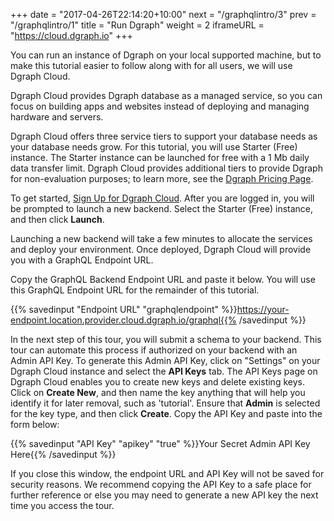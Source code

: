 +++
date = "2017-04-26T22:14:20+10:00"
next = "/graphqlintro/3"
prev = "/graphqlintro/1"
title = "Run Dgraph"
weight = 2
iframeURL = "https://cloud.dgraph.io"
+++

You can run an instance of Dgraph on your local supported machine, but to make this tutorial easier to follow along with for all users, we will use Dgraph Cloud.

Dgraph Cloud provides Dgraph database as a managed service, so you can focus on building apps and websites instead of deploying and managing hardware and servers.

Dgraph Cloud offers three service tiers to support your database needs as your database needs grow. For this tutorial, you will use Starter (Free) instance. The Starter instance can be launched for free with a 1 Mb daily data transfer limit. Dgraph Cloud provides additional tiers to provide Dgraph for non-evaluation purposes; to learn more, see the [Dgraph Pricing Page](https://dgraph.io/pricing).

To get started, [Sign Up for Dgraph Cloud](https://cloud.dgraph.io). After you are logged in, you will be prompted to launch a new backend. Select the Starter (Free) instance, and then click **Launch**.

Launching a new backend will take a few minutes to allocate the services and deploy your environment. Once deployed, Dgraph Cloud will provide you with a GraphQL Endpoint URL.

Copy the GraphQL Backend Endpoint URL and paste it below. You will use this GraphQL Endpoint URL for the remainder of this tutorial.

{{% savedinput "Endpoint URL" "graphqlendpoint" %}}https://your-endpoint.location.provider.cloud.dgraph.io/graphql{{% /savedinput %}}

 In the next step of this tour, you will submit a schema to your backend. This tour can automate this process if authorized on your backend with an Admin API Key. To generate this Admin API Key, click on "Settings" on your Dgraph Cloud instance and select the **API Keys** tab. The API Keys page on Dgraph Cloud enables you to create new keys and delete existing keys. Click on **Create New**, and then name the key anything that will help you identify it for later removal, such as 'tutorial'. Ensure that **Admin** is selected for the key type, and then click **Create**. Copy the API Key and paste into the form below:

{{% savedinput "API Key" "apikey" "true" %}}Your Secret Admin API Key Here{{% /savedinput %}}

If you close this window, the endpoint URL and API Key will not be saved for security reasons. We recommend copying the API Key to a safe place for further reference or else you may need to generate a new API key the next time you access the tour. 
